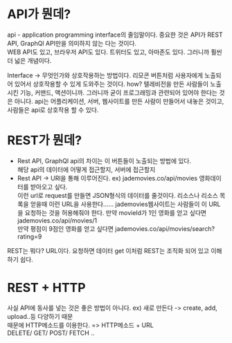 # API가 뭔데?

api - application programming interface의 줄임말이다.
중요한 것은 API가 REST API, GraphQl API만을 의미하지 않는 다는 것이다.  
WEB API도 있고, 브라우저 API도 있다.
트위터도 있고, 아마존도 있다. 그러니까 훨씬더 넓은 개념이다.
  
Interface -> 무엇인가와 상호작용하는 방법이다. 리모콘 버튼처럼 사용자에게 노출되어 있어서 상호작용할 수 있게 도와주는 것이다. how? 텔레비전을 만든 사람들이 노출시킨 기능, 커맨드, 액션이니까. 그러니까 굳이 프로그래밍과 관련되어 있어야 한다는 것은 아니다.
api는 어플리케이션, 서버, 웹사이트를 만든 사람이 만들어서 내놓은 것이고, 사람들은 api로 상호작용 할 수 있다.

# REST가 뭔데?

- Rest API, GraphQl api의 차이는 이 버튼들이 노출되는 방법에 있다.  
해당 api의 데이터에 어떻게 접근할지, 서버에 접근할지
- Rest API -> URl을 통해 이루어진다.
ex) jademovies.co/api/movies 영화데이터를 받아오고 싶다.  
이런 url로 request를 만들면 JSON형식의 데이터를 줄것이다.
리소스나 리소스 목록을 얻을때 이런 URL을 사용한다......
jademovies웹사이트는 사람들이 이 URL을 요청하는 것을 허용해줘야 한다.
만약 movieId가 1인 영화를 얻고 싶다면
jademovies.co/api/movies/1  
만약 평점이 9점인 영화를 얻고 싶다면
jademovies.co/api/movies/search?rating=9  

REST는 뭐다? URL이다. 요청하면 데이터 get
이처럼 REST는 조직화 되어 있고 이해하기 쉽다. 

# REST + HTTP  

사실 API에 동사를 넣는 것은 좋은 방법이 아니다.
ex) 새로 만든다 -> create, add, upload..등 다양하기 때문  
때문에 HTTP메소드를 이용한다.
=> HTTP메소드 + URL  
DELETE/ GET/ POST/ FETCH ..  
